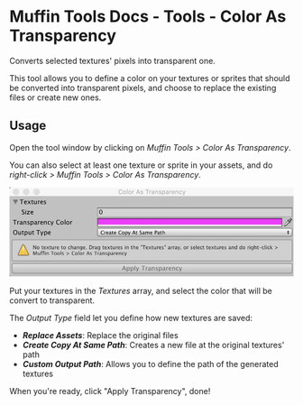 # Muffin Tools Docs - Tools - Color As Transparency

Converts selected textures' pixels into transparent one.

This tool allows you to define a color on your textures or sprites that should be converted into transparent pixels, and choose to replace the existing files or create new ones.

## Usage

Open the tool window by clicking on *Muffin Tools > Color As Transparency*.

You can also select at least one texture or sprite in your assets, and do *right-click > Muffin Tools > Color As Transparency*.

![Color As Transparency window](./Images/tool-window.png)

Put your textures in the *Textures* array, and select the color that will be convert to transparent.

The *Output Type* field let you define how new textures are saved:

* ***Replace Assets***: Replace the original files
* ***Create Copy At Same Path***: Creates a new file at the original textures' path
* ***Custom Output Path***: Allows you to define the path of the generated textures

When you're ready, click "Apply Transparency", done!